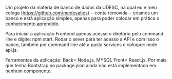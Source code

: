 
  Um projeto da matéria de banco de dados da UDESC, na qual eu e meu colega (https://github.com/medesaties) --conta removida-- criamos um banco e está   aplicação simples, apenas para poder colocar em prática o conhecimento aprendido.

 Para iniciar a aplicação Frontend apenas acesse o diretório pelo command line e digite: npm start. Rodar o sever para ter acesso a API e com isso o banco,  também por command line até a pasta services e coloque: node api.js.

 Ferramentas da aplicação: Back= Node.js, MYSQL Front= React.js. Por mais que tenha Bootstrap no package.json ainda não está implementado em nenhum  componente.
